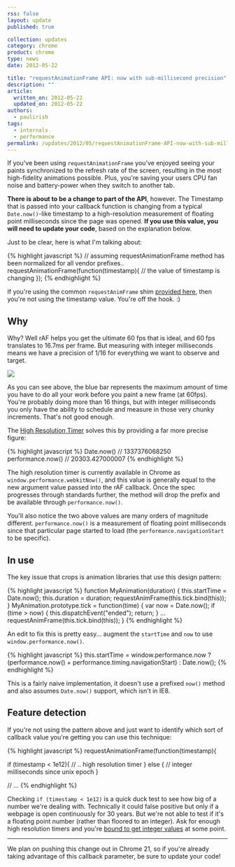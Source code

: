 ```yaml
---
rss: false
layout: update
published: true

collection: updates
category: chrome
product: chrome
type: news
date: 2012-05-22

title: "requestAnimationFrame API: now with sub-millisecond precision"
description: ""
article:
  written_on: 2012-05-22
  updated_on: 2012-05-22
authors:
  - paulirish
tags:
  - internals
  - performance
permalink: /updates/2012/05/requestAnimationFrame-API-now-with-sub-millisecond-precision
---
```

If you've been using `requestAnimationFrame` you've enjoyed seeing your paints synchronized to the refresh rate of the screen, resulting in the most high-fidelity animations possible. Plus, you're saving your users CPU fan noise and battery-power when they switch to another tab.

**There is about to be a change to part of the API**, however. The Timestamp that is passed into your callback function is changing from a typical `Date.now()`-like timestamp to a high-resolution measurement of floating point milliseconds since the page was opened. **If you use this value, you will need to update your code**, based on the explanation below.

Just to be clear, here is what I'm talking about:

{% highlight javascript %}
// assuming requestAnimationFrame method has been normalized for all vendor prefixes..
requestAnimationFrame(function(timestamp){
	// the value of timestamp is changing
});
{% endhighlight %}

If you're using the common `requestAnimFrame` shim [provided here](http://paulirish.com/2011/requestanimationframe-for-smart-animating/), then you're not using the timestamp value. You're off the hook. :)


## Why

Why? Well rAF helps you get the ultimate 60 fps that is ideal, and 60 fps translates to 16.7ms per frame. But measuring with integer milliseconds means we have a precision of 1/16 for everything we want to observe and target.

<img src="https://docs.google.com/spreadsheet/oimg?key=0ArK1Uipy0SbDdHJXSjQwRW1iYzItRG5TMjRfbnNZWFE&oid=1&zx=a3ikc9ylp9j" />

As you can see above, the blue bar represents the maximum amount of time you have to do all your work before you paint a new frame (at 60fps). You're probably doing more than 16 things, but with integer milliseconds you only have the ability to schedule and measure in those very chunky increments. That's not good enough.


The [High Resolution Timer](http://dvcs.w3.org/hg/webperf/raw-file/tip/specs/HighResolutionTime/Overview.html) solves this by providing a far more precise figure:

{% highlight javascript %}
Date.now()         //  1337376068250
performance.now()  //  20303.427000007
{% endhighlight %}

The high resolution timer is currently available in Chrome as `window.performance.webkitNow()`, and this value is generally equal to the new argument value passed into the rAF callback. Once the spec progresses through standards further, the method will drop the prefix and be available through `performance.now()`.

You'll also notice the two above values are many orders of magnitude different. `performance.now()` is a measurement of floating point milliseconds since that particular page started to load (the `performance.navigationStart` to be specific).

## In use

The key issue that crops is animation libraries that use this design pattern:

{% highlight javascript %}
function MyAnimation(duration) {
   this.startTime = Date.now();
   this.duration = duration;
   requestAnimFrame(this.tick.bind(this));
}
MyAnimation.prototype.tick = function(time) {
   var now = Date.now();
   if (time > now) {
     this.dispatchEvent("ended");
     return;
   }
    ...
  requestAnimFrame(this.tick.bind(this));
}
{% endhighlight %}

An edit to fix this is pretty easy... augment the `startTime` and `now` to use `window.performance.now()`.

{% highlight javascript %}
this.startTime = window.performance.now ?
                 (performance.now() + performance.timing.navigationStart) :
                 Date.now();
{% endhighlight %}

This is a fairly naive implementation, it doesn't use a prefixed `now()` method and also assumes `Date.now()` support, which isn't in IE8.


## Feature detection

If you're not using the pattern above and just want to identify which sort of callback value you're getting you can use this technique:

{% highlight javascript %}
requestAnimationFrame(function(timestamp){

  if (timestamp < 1e12){
      // .. high resolution timer
  } else {
      // integer milliseconds since unix epoch
  }

  // ...
{% endhighlight %}

Checking `if (timestamp < 1e12)` is a quick duck test to see how big of a number we're dealing with. Technically it could false positive but only if a webpage is open continuously for 30 years. But we're not able to test if it's a floating point number (rather than floored to an integer). Ask for enough high resolution timers and you're [bound to get integer values](http://jsfiddle.net/xYKW6/3/) at some point.


<hr>

We plan on pushing this change out in Chrome 21, so if you're already taking advantage of this callback parameter, be sure to update your code!

